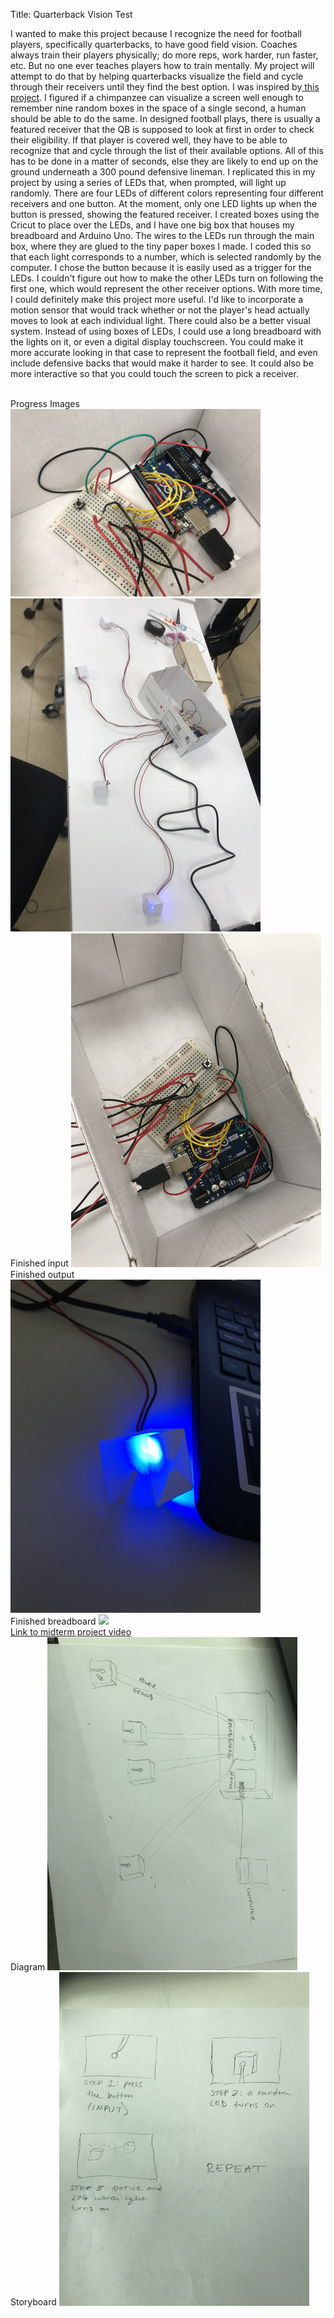 Title: Quarterback Vision Test

I wanted to make this project because I recognize the need for football players, specifically quarterbacks, to have good field vision. Coaches always train their players physically; do more reps, work harder, run faster, etc. But no one ever teaches players how to train mentally. My project will attempt to do that by helping quarterbacks visualize the field and cycle through their receivers until they find the best option.
I was inspired by<a href = "https://www.youtube.com/watch?v=aAIGVT3N7B0&t=45s"> this project</a>. I figured if a chimpanzee can visualize a screen well enough to remember nine random boxes in the space of a single second, a human should be able to do the same.
In designed football plays, there is usually a featured receiver that the QB is supposed to look at first in order to check their eligibility. If that player is covered well, they have to be able to recognize that and cycle through the list of their available options. All of this has to be done in a matter of seconds, else they are likely to end up on the ground underneath a 300 pound defensive lineman.
I replicated this in my project by using a series of LEDs that, when prompted, will light up randomly. There are four LEDs of different colors representing four different receivers and one button. At the moment, only one LED lights up when the button is pressed, showing the featured receiver. I created boxes using the Cricut to place over the LEDs, and I have one big box that houses my breadboard and Arduino Uno. The wires to the LEDs run through the main box, where they are glued to the tiny paper boxes I made. I coded this so that each light corresponds to a number, which is selected randomly by the computer. I chose the button because it is easily used as a trigger for the LEDs.
I couldn't figure out how to make the other LEDs turn on following the first one, which would represent the other receiver options. With more time, I could definitely make this project more useful. I'd like to incorporate a motion sensor that would track whether or not the player's head actually moves to look at each individual light. There could also be a better visual system. Instead of using boxes of LEDs, I could use a long breadboard with the lights on it, or even a digital display touchscreen. You could make it more accurate looking in that case to represent the football field, and even include defensive backs that would make it harder to see. It could also be more interactive so that you could touch the screen to pick a receiver.

<br>
Progress Images
<img src = "/midterm/breadboard 3.jpg" width = "400">
<img src = "/midterm/final output.jpg" width = "400">
<br>
Finished input
<img src = "/midterm/breadboard.jpg" width = "400">
<br>
Finished output
<img src = "/midterm/LED output.jpg" width = "400">
<br>
Finished breadboard
<img src = "/midterm" width = "400">
<br>
<a href = "https://vimeo.com/manage/327102632/general">Link to midterm project video</a>
<br>
Diagram
<img src = "/midterm/diagram.jpg" width = "400">
<br>
Storyboard
<img src = "/midterm/storyboard.jpg" width = "400">
